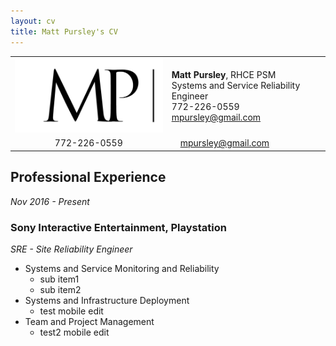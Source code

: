 ```yaml
---
layout: cv
title: Matt Pursley's CV
---
```


<center><table width="600">
  <tr>
    <td align="right">
      <img src="assets/matt pursley resume logo v2 cropped.png" width="300">
    </td>
    <td align="left">
      <b>Matt Pursley</b>, RHCE PSM<br>Systems and Service Reliability Engineer
      <div id="webaddress">
        <i class="fi-telephone"></i>772-226-0559
        <i class="fi-mail" style="margin-left:1em"></i> 
        <a href="mailto:mpursley@gmail.com">mpursley@gmail.com</a> 
      </div> 
    </td>
  </tr>
  <tr>
    <td align="right"> 
      <div id="webaddress"><i class="fi-telephone"></i>772-226-0559
        &nbsp;&nbsp;&nbsp;&nbsp;&nbsp;&nbsp;&nbsp;&nbsp;&nbsp;&nbsp;&nbsp;&nbsp;&nbsp;&nbsp;&nbsp;&nbsp;</div> 
    </td>
    <td align="left"> 
      <div id="webaddress"><i class="fi-mail" style="margin-left:1em"></i> 
      <a href="mailto:mpursley@gmail.com">mpursley@gmail.com</a> 
      </div> 
    </td>
  </tr>
</table>
</center>

## Professional Experience

_Nov 2016 - Present_
### __Sony Interactive Entertainment, Playstation__
_SRE - Site Reliability Engineer_

* Systems and Service Monitoring and Reliability
  * sub item1
  * sub item2
* Systems and Infrastructure Deployment
  * test mobile edit
* Team and Project Management
  * test2 mobile edit
